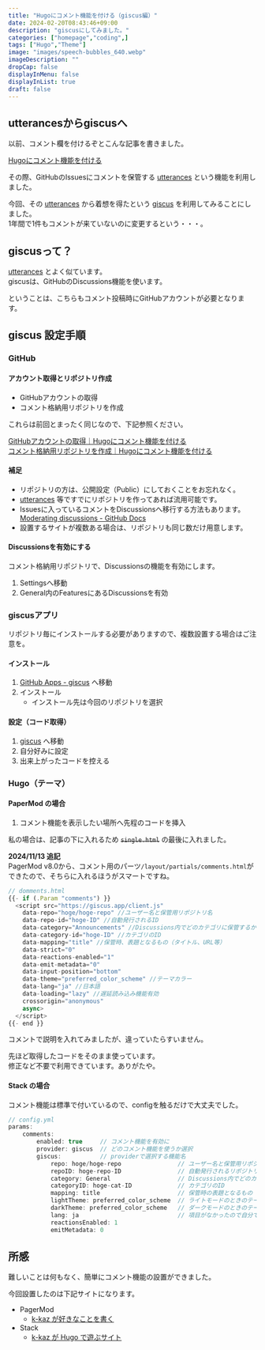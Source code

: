 ```yaml
---
title: "Hugoにコメント機能を付ける（giscus編）"
date: 2024-02-20T08:43:46+09:00
description: "giscusにしてみました。"
categories: ["homepage","coding",]
tags: ["Hugo","Theme"]
image: "images/speech-bubbles_640.webp"
imageDescription: ""
dropCap: false
displayInMenu: false
displayInList: true
draft: false
---
```

## utterancesからgiscusへ

以前、コメント欄を付けるぞとこんな記事を書きました。  

[Hugoにコメント機能を付ける](../hugo-comment)  

その際、GitHubのIssuesにコメントを保管する [utterances](https://utteranc.es/) という機能を利用しました。  

今回、その [utterances](https://utteranc.es/) から着想を得たという [giscus](https://giscus.app/ja) を利用してみることにしました。  
1年間で1件もコメントが来ていないのに変更するという・・・。  

## giscusって？

[utterances](https://utteranc.es/) とよく似ています。  
giscusは、GitHubのDiscussions機能を使います。  

ということは、こちらもコメント投稿時にGitHubアカウントが必要となります。  

## giscus 設定手順

### GitHub

#### アカウント取得とリポジトリ作成

- GitHubアカウントの取得
- コメント格納用リポジトリを作成

これらは前回とまったく同じなので、下記参照ください。  

[GitHubアカウントの取得｜Hugoにコメント機能を付ける](https://k-kaz-git.github.io/post/hugo-comment/#github%E3%82%A2%E3%82%AB%E3%82%A6%E3%83%B3%E3%83%88%E3%81%AE%E5%8F%96%E5%BE%97)  
[コメント格納用リポジトリを作成｜Hugoにコメント機能を付ける](https://k-kaz-git.github.io/post/hugo-comment/#%E3%82%B3%E3%83%A1%E3%83%B3%E3%83%88%E6%A0%BC%E7%B4%8D%E7%94%A8%E3%83%AA%E3%83%9D%E3%82%B8%E3%83%88%E3%83%AA%E3%82%92%E4%BD%9C%E6%88%90)

#### 補足

- リポジトリの方は、公開設定（Public）にしておくことをお忘れなく。  
- [utterances](https://utteranc.es/) 等ですでにリポジトリを作ってあれば流用可能です。  
- Issuesに入っているコメントをDiscussionsへ移行する方法もあります。  
[Moderating discussions - GitHub Docs](https://docs.github.com/en/discussions/managing-discussions-for-your-community/moderating-discussions#converting-an-issue-to-a-discussion)  
- 設置するサイトが複数ある場合は、リポジトリも同じ数だけ用意します。  

#### Discussionsを有効にする

コメント格納用リポジトリで、Discussionsの機能を有効にします。  

1. Settingsへ移動
1. General内のFeaturesにあるDiscussionsを有効

### giscusアプリ

リポジトリ毎にインストールする必要がありますので、複数設置する場合はご注意を。  

#### インストール

1. [GitHub Apps - giscus](https://github.com/apps/giscus) へ移動
1. インストール
    - インストール先は今回のリポジトリを選択

#### 設定（コード取得）

1. [giscus](https://giscus.app/ja) へ移動
1. 自分好みに設定
1. 出来上がったコードを控える

### Hugo（テーマ）

#### PaperMod の場合

1. コメント機能を表示したい場所へ先程のコードを挿入

私の場合は、記事の下に入れるため ~~`single.html`~~ の最後に入れました。  

**2024/11/13 追記**  
PagerMod v8.0から、コメント用のパーツ`/layout/partials/comments.html`ができたので、そちらに入れるほうがスマートですね。  

```js
// domments.html
{{- if (.Param "comments") }}
  <script src="https://giscus.app/client.js"
    data-repo="hoge/hoge-repo" //ユーザー名と保管用リポジトリ名
    data-repo-id="hoge-ID" //自動発行されるID
    data-category="Announcements" //Discussions内でどのカテゴリに保管するか
    data-category-id="hoge-ID" //カテゴリのID
    data-mapping="title" //保管時、表題となるもの（タイトル、URL等）
    data-strict="0"
    data-reactions-enabled="1"
    data-emit-metadata="0"
    data-input-position="bottom"
    data-theme="preferred_color_scheme" //テーマカラー
    data-lang="ja" //日本語
    data-loading="lazy" //遅延読み込み機能有効
    crossorigin="anonymous"
    async>
  </script>
{{- end }}
```

コメントで説明を入れてみましたが、違っていたらすいません。  

先ほど取得したコードをそのまま使っています。  
修正など不要で利用できています。ありがたや。  

#### Stack の場合

コメント機能は標準で付いているので、configを触るだけで大丈夫でした。  

```js
// config.yml
params:
    comments:
        enabled: true     // コメント機能を有効に
        provider: giscus  // どのコメント機能を使うか選択
        giscus:           // providerで選択する機能名
            repo: hoge/hoge-repo                // ユーザー名と保管用リポジトリ名
            repoID: hoge-repo-ID                // 自動発行されるリポジトリのID
            category: General                   // Discussions内でどのカテゴリに保管するか
            categoryID: hoge-cat-ID             // カテゴリのID
            mapping: title                      // 保管時の表題となるもの（タイトル、URL等）
            lightTheme: preferred_color_scheme  // ライトモードのときのテーマカラー（ここではモードで自動調整？）
            darkTheme: preferred_color_scheme   // ダークモードのときのテーマカラー（ここではモードで自動調整？）
            lang: ja                            // 項目がなかったので自分で追加し、メッセージ等を日本語に
            reactionsEnabled: 1
            emitMetadata: 0
```


## 所感

難しいことは何もなく、簡単にコメント機能の設置ができました。  

今回設置したのは下記サイトになります。  

- PagerMod
  - [k-kaz が好きなことを書く](https://k-kaz.net/blog2/)  
- Stack
  - [k-kaz が Hugo で遊ぶサイト](https://k-kaz-git.github.io/)
